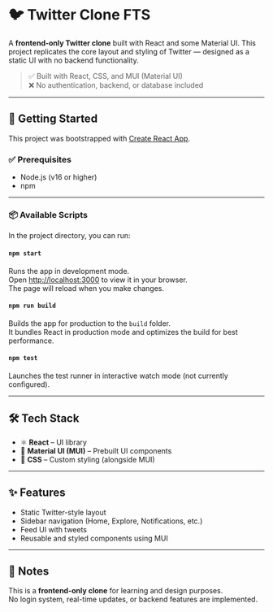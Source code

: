 # 🐦 Twitter Clone FTS

A **frontend-only Twitter clone** built with React and some Material UI. This project replicates the core layout and styling of Twitter — designed as a static UI with no backend functionality.

> ✅ Built with React, CSS, and MUI (Material UI)  
> ❌ No authentication, backend, or database included

---

## 🚀 Getting Started

This project was bootstrapped with [Create React App](https://github.com/facebook/create-react-app).

### ✅ Prerequisites

- Node.js (v16 or higher)
- npm

---

### 📦 Available Scripts

In the project directory, you can run:

#### `npm start`

Runs the app in development mode.  
Open [http://localhost:3000](http://localhost:3000) to view it in your browser.  
The page will reload when you make changes.

#### `npm run build`

Builds the app for production to the `build` folder.  
It bundles React in production mode and optimizes the build for best performance.

#### `npm test`

Launches the test runner in interactive watch mode (not currently configured).

---

## 🛠️ Tech Stack

- ⚛️ **React** – UI library
- 🎨 **Material UI (MUI)** – Prebuilt UI components
- 💅 **CSS** – Custom styling (alongside MUI)

---

## ✨ Features

- Static Twitter-style layout
- Sidebar navigation (Home, Explore, Notifications, etc.)
- Feed UI with tweets
- Reusable and styled components using MUI

---

## 📌 Notes

This is a **frontend-only clone** for learning and design purposes.  
No login system, real-time updates, or backend features are implemented.
